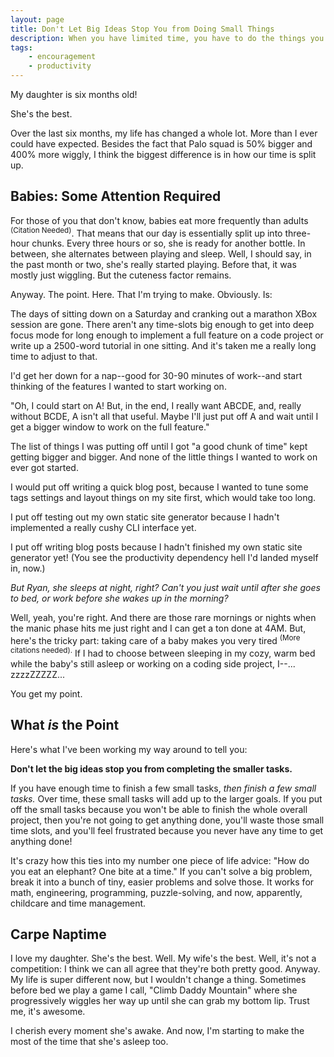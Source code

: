 ```yaml
---
layout: page
title: Don't Let Big Ideas Stop You from Doing Small Things
description: When you have limited time, you have to do the things you can, even they're small and not the things you wish you could do.
tags: 
    - encouragement
    - productivity
---
```


My daughter is six months old!

She's the best.

Over the last six months, my life has changed a whole lot.  More than I ever could have expected.  Besides the fact that Palo squad is 50% bigger and 400% more wiggly, I think the biggest difference is in how our time is split up.

## Babies: Some Attention Required

For those of you that don't know, babies eat more frequently than adults <sup>(Citation Needed)</sup>.  That means that our day is essentially split up into three-hour chunks.  Every three hours or so, she is ready for another bottle.  In between, she alternates between playing and sleep.  Well, I should say, in the past month or two, she's really started playing.  Before that, it was mostly just wiggling.  But the cuteness factor remains.

Anyway.  The point.  Here.  That I'm trying to make.  Obviously.  Is:

The days of sitting down on a Saturday and cranking out a marathon XBox session are gone.  There aren't any time-slots big enough to get into deep focus mode for long enough to implement a full feature on a code project or write up a 2500-word tutorial in one sitting.  And it's taken me a really long time to adjust to that.

I'd get her down for a nap--good for 30-90 minutes of work--and start thinking of the features I wanted to start working on.

"Oh, I could start on A!  But, in the end, I really want ABCDE, and, really without BCDE, A isn't all that useful.  Maybe I'll just put off A and wait until I get a bigger window to work on the full feature."

The list of things I was putting off until I got "a good chunk of time" kept getting bigger and bigger.  And none of the little things I wanted to work on ever got started.

I would put off writing a quick blog post, because I wanted to tune some tags settings and layout things on my site first, which would take too long.

I put off testing out my own static site generator because I hadn't implemented a really cushy CLI interface yet.

I put off writing blog posts because I hadn't finished my own static site generator yet!  (You see the productivity dependency hell I'd landed myself in, now.)

*But Ryan, she sleeps at night, right?  Can't you just wait until after she goes to bed, or work before she wakes up in the morning?*

Well, yeah, you're right.  And there are those rare mornings or nights when the manic phase hits me just right and I can get a ton done at 4AM.  But, here's the tricky part: taking care of a baby makes you very tired <sup>(More citations needed).</sup>  If I had to choose between sleeping in my cozy, warm bed while the baby's still asleep or working on a coding side project, I--... zzzzZZZZZ...

You get my point.

## What *is* the Point

Here's what I've been working my way around to tell you:

**Don't let the big ideas stop you from completing the smaller tasks.**

If you have enough time to finish a few small tasks, *then finish a few small tasks.*  Over time, these small tasks will add up to the larger goals.  If you put off the small tasks because you won't be able to finish the whole overall project, then you're not going to get anything done, you'll waste those small time slots, and you'll feel frustrated because you never have any time to get anything done!

It's crazy how this ties into my number one piece of life advice: "How do you eat an elephant?  One bite at a time."  If you can't solve a big problem, break it into a bunch of tiny, easier problems and solve those.  It works for math, engineering, programming, puzzle-solving, and now, apparently, childcare and time management.

## Carpe Naptime

I love my daughter.  She's the best.  Well.  My wife's the best.  Well, it's not a competition: I think we can all agree that they're both pretty good.  Anyway.  My life is super different now, but I wouldn't change a thing.  Sometimes before bed we play a game I call, "Climb Daddy Mountain" where she progressively wiggles her way up until she can grab my bottom lip.  Trust me, it's awesome.  

I cherish every moment she's awake.  And now, I'm starting to make the most of the time that she's asleep too.
